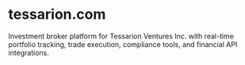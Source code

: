# tessarion.com
Investment broker platform for Tessarion Ventures Inc. with real-time portfolio tracking, trade execution, compliance tools, and financial API integrations.
